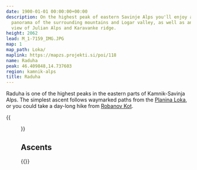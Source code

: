 ```yaml
---
date: 1900-01-01 00:00:00+00:00
description: On the highest peak of eastern Savinje Alps you'll enjoy a fantastic
  panorama of the surrounding mountains and Logar valley, as well as an interesting
  view of Julian Alps and Karavanke ridge.
height: 2062
lead: M_1-7159_IMG.JPG
map: 1
map_path: Loka/
maplink: https://mapzs.projekti.si/poi/118
name: Raduha
peak: 46.409848,14.737603
region: kamnik-alps
title: Raduha
---
```

Raduha is one of the highest peaks in the eastern parts of Kamnik-Savinja Alps. The simplest ascent follows waymarked paths from the [Planina Loka](loka), or you could take a day-long hike from [Robanov Kot](robanovkot). 

{{<figure src="KolazRazgled.jpg" caption="View from the summit" caption-position="bottom">}}

## Ascents

{{<multipath-hike-short>}}